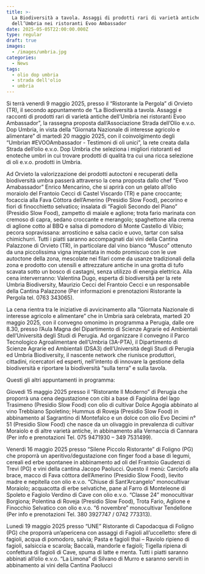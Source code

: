 ```yaml
---
title: >-
  La Biodiversità a tavola. Assaggi di prodotti rari di varietà antiche
  dell’Umbria nei ristoranti Evoo Ambassador
date: 2025-05-05T22:00:00.000Z
type: regular
draft: true
images:
  - /images/umbria.jpg
categories:
  - News
tags:
  - olio dop umbria
  - strada dell'olio
  - umbria
---
```


Si terrà venerdì 9 maggio 2025, presso il “Ristorante la Pergola” di Orvieto (TR), il secondo appuntamento de “La Biodiversità a tavola. Assaggi e racconti di prodotti rari di varietà antiche dell’Umbria nei ristoranti Evoo Ambassador”, la rassegna proposta dall’Associazione Strada dell’Olio e.v.o. Dop Umbria, in vista della “Giornata Nazionale di interesse agricolo e alimentare” di martedì 20 maggio 2025, con il coinvolgimento degli “Umbrian #EVOOAmbassador - Testimoni di oli unici”, la rete creata dalla Strada dell’olio e.v.o. Dop Umbria che seleziona i migliori ristoranti ed enoteche umbri in cui trovare prodotti di qualità tra cui una ricca selezione di oli e.v.o. prodotti in Umbria.

Ad Orvieto la valorizzazione dei prodotti autoctoni e recuperati della biodiversità umbra passerà attraverso la cena proposta dallo chef “Evoo Amabassador” Enrico Mencarino, che si aprirà con un gelato all’olio moraiolo del Frantoio Cecci di Castel Viscardo (TR) e pane croccante; focaccia alla Fava Còttora dell’Amerino (Presidio Slow Food), pecorino e fiori di finocchietto selvatico; insalata di “Fagioli Secondo del Piano” (Presidio Slow Food), zampetto di maiale e aglione; trota fario marinata con cremoso di capra, sedano croccante e merangolo; spaghettone alla crema di aglione cotto al BBQ e salsa di pomodoro di Monte Castello di Vibio; pecora sopravissana: arrosticino e salsa cacio e uovo, tartar con salsa chimichurri. Tutti i piatti saranno accompagnati dai vini della Cantina Palazzone di Orvieto (TR), in particolare dal vino bianco “Musco” ottenuto da una piccolissima vigna impiantata in modo promiscuo con le uve autoctone della zona, mescolate nei filari come da usanze tradizionali della zona e prodotto con utensili e attrezzature antiche in una grotta di tufo scavata sotto un bosco di castagni, senza utilizzo di energia elettrica. Alla cena interverranno: Valentina Dugo, esperta di biodiversità per la rete Umbria Biodiversity, Maurizio Cecci del Frantoio Cecci e un responsabile della Cantina Palazzone (Per informazioni e prenotazioni Ristorante la Pergola tel. 0763 343065).

La cena rientra tra le iniziative di avvicinamento alla “Giornata Nazionale di interesse agricolo e alimentare” che in Umbria sarà celebrata, martedì 20 maggio 2025, con il convegno omonimo in programma a Perugia, dalle ore 8.30, presso l’Aula Magna del Dipartimento di Scienze Agrarie ed Ambientali dell’Università degli Studi di Perugia. Ad organizzare il convegno il Parco Tecnologico Agroalimentare dell’Umbria (3A-PTA), il Dipartimento di Scienze Agrarie ed Ambientali (DSA3) dell’Università degli Studi di Perugia ed Umbria Biodiversity, il nascente network che riunisce produttori, cittadini, ricercatori ed esperti, nell’intento di innovare la gestione della biodiversità e riportare la biodiversità “sulla terra” e sulla tavola.

Questi gli altri appuntamenti in programma:

Giovedi 15 maggio 2025 presso il “Ristorante Il Moderno” di Perugia che proporrà una cena degustazione con cibi a base di Fagiolina del lago Trasimeno (Presidio Slow Food) con olio di cultivar Dolce Agogia abbinato al vino Trebbiano Spoletino; Hummus di Roveja (Presidio Slow Food) in abbinamento al Sagrantino di Montefalco e un dolce con olio Evo Decimi n° 51 (Presidio Slow Food) che nasce da un olivaggio in prevalenza di cultivar Moraiolo e di altre varietà antiche, in abbinamento alla Vernaccia di Cannara (Per info e prenotazioni Tel. 075 9471930 – 349 7531499).

Venerdi 16 maggio 2025 presso “Silene Piccolo Ristorante” di Foligno (PG) che proporrà un aperitivo/degustazione con finger food a base di legumi, cereali ed erbe spontanee in abbinamento ad oli del Frantoio Gaudenzi di Trevi (PG) e vini della cantina Jacopo Paolucci. Questo il menù: Carciofo alla brace, macco di Fava còttora dell’Amerino (Presidio Slow Food), lievito madre e nepitella con olio e.v.o. “Chiuse di Sant’Arcangelo” monocultivar Moraiolo; acquacotta di erbe selvatiche, pane al Farro di Monteleone di Spoleto e Fagiolo Verdino di Cave con olio e.v.o. “Classe 24” monocultivar Borgiona; Polentina di Roveja (Presidio Slow Food), Trota Fario, Aglione e Finocchio Selvatico con olio e.v.o. “6 novembre” monocultivar Tendellone (Per info e prenotazioni Tel. 380 3927747 / 0742 773313).

Lunedi 19 maggio 2025 presso “UNE” Ristorante di Capodacqua di Foligno (PG) che proporrà un’apericena con assaggi di Fagioli all’uccelletto: sfere di fagioli, acqua di pomodoro, salvia; Pasta e fagioli thai – Raviolo ripieno di fagioli, salsiccia e scarola; Baccalà, mandorle e fagioli; Tigella ripiena di confettura di fagioli di Cave, spuma di latte e menta. Tutti i piatti saranno abbinati all’olio e.v.o. “La Limona” di Silvano di Murro e saranno serviti in abbinamento ai vini della Cantina Paolucci
